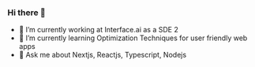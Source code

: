 
### Hi there 👋

- 🔭 I’m currently working at Interface.ai as a SDE 2
- 🌱 I’m currently learning Optimization Techniques for user friendly web apps
- 💬 Ask me about Nextjs, Reactjs, Typescript, Nodejs


<!---
![Anurag's GitHub stats](https://github-readme-stats.vercel.app/api?username=msku786&show_icons=true&theme=radical)
[![Top Langs](https://github-readme-stats.vercel.app/api/top-langs/?username=anuraghazra)](https://github.com/msku786anuraghazra/github-readme-stats)
-->
